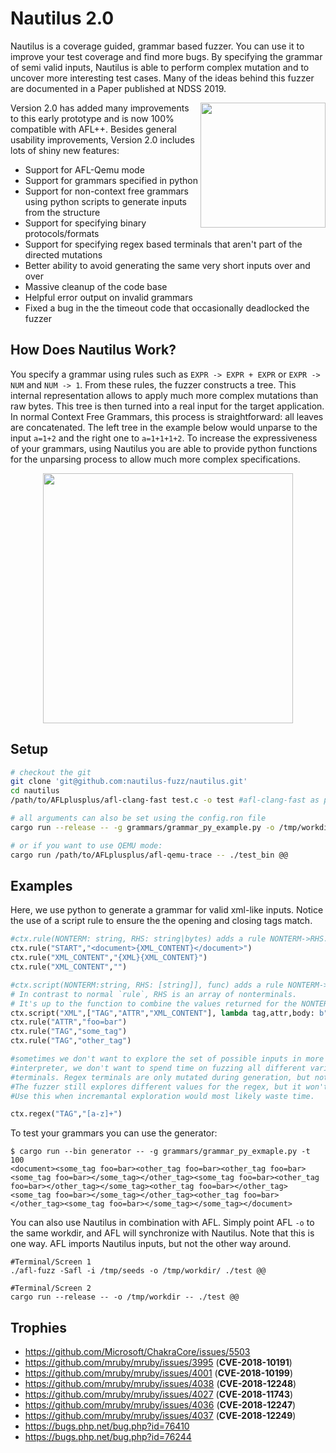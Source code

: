 # Nautilus 2.0

Nautilus is a coverage guided, grammar based fuzzer. You can use it to improve your test coverage and find more bugs. By specifying the grammar of semi valid inputs, Nautilus is able to perform complex mutation and to uncover more interesting test cases. Many of the ideas behind this fuzzer are documented in a Paper published at NDSS 2019.

<p>
<a href="https://www.syssec.ruhr-uni-bochum.de/media/emma/veroeffentlichungen/2018/12/17/NDSS19-Nautilus.pdf"> <img align="right" width="200"  src="https://github.com/RUB-SysSec/nautilus/raw/master/paper.png"> </a>
</p>


Version 2.0 has added many improvements to this early prototype and is now 100% compatible with AFL++. Besides general usability improvements, Version 2.0 includes lots of shiny new features:

* Support for AFL-Qemu mode
* Support for grammars specified in python
* Support for non-context free grammars using python scripts to generate inputs from the structure
* Support for specifying binary protocols/formats
* Support for specifying regex based terminals that aren't part of the directed mutations
* Better ability to avoid generating the same very short inputs over and over
* Massive cleanup of the code base
* Helpful error output on invalid grammars
* Fixed a bug in the the timeout code that occasionally deadlocked the fuzzer


## How Does Nautilus Work?

You specify a grammar using rules such as `EXPR -> EXPR + EXPR` or `EXPR -> NUM` and `NUM -> 1`. From these rules, the fuzzer constructs a tree. This internal representation allows to apply much more complex mutations than raw bytes. This tree is then turned into a real input for the target application. In normal Context Free Grammars, this process is straightforward: all leaves are concatenated. The left tree in the example below would unparse to the input `a=1+2` and the right one to `a=1+1+1+2`. To increase the expressiveness of your grammars, using Nautilus you are able to provide python functions for the unparsing process to allow much more complex specifications. 

<p align="center">
<img width="400" align="center" src="https://github.com/RUB-SysSec/nautilus/raw/master/tree.png">
</p>

## Setup
```bash
# checkout the git
git clone 'git@github.com:nautilus-fuzz/nautilus.git'
cd nautilus
/path/to/AFLplusplus/afl-clang-fast test.c -o test #afl-clang-fast as provided by AFL

# all arguments can also be set using the config.ron file
cargo run --release -- -g grammars/grammar_py_example.py -o /tmp/workdir -- ./test @@

# or if you want to use QEMU mode:
cargo run /path/to/AFLplusplus/afl-qemu-trace -- ./test_bin @@

```

## Examples

Here, we use python to generate a grammar for valid xml-like inputs. Notice the use of a script rule to ensure the the opening
and closing tags match.

```python 
#ctx.rule(NONTERM: string, RHS: string|bytes) adds a rule NONTERM->RHS. We can use {NONTERM} in the RHS to request a recursion. 
ctx.rule("START","<document>{XML_CONTENT}</document>")
ctx.rule("XML_CONTENT","{XML}{XML_CONTENT}")
ctx.rule("XML_CONTENT","")

#ctx.script(NONTERM:string, RHS: [string]], func) adds a rule NONTERM->func(*RHS). 
# In contrast to normal `rule`, RHS is an array of nonterminals. 
# It's up to the function to combine the values returned for the NONTERMINALS with any fixed content used.
ctx.script("XML",["TAG","ATTR","XML_CONTENT"], lambda tag,attr,body: b"<%s %s>%s</%s>"%(tag,attr,body,tag) )
ctx.rule("ATTR","foo=bar")
ctx.rule("TAG","some_tag")
ctx.rule("TAG","other_tag")

#sometimes we don't want to explore the set of possible inputs in more detail. For example, if we fuzz a script
#interpreter, we don't want to spend time on fuzzing all different variable names. In such cases we can use Regex
#terminals. Regex terminals are only mutated during generation, but not during normal mutation stages, saving a lot of time. 
#The fuzzer still explores different values for the regex, but it won't be able to learn interesting values incrementally. 
#Use this when incremantal exploration would most likely waste time.

ctx.regex("TAG","[a-z]+")
```

To test your grammars you can use the generator:

```
$ cargo run --bin generator -- -g grammars/grammar_py_exmaple.py -t 100 
<document><some_tag foo=bar><other_tag foo=bar><other_tag foo=bar><some_tag foo=bar></some_tag></other_tag><some_tag foo=bar><other_tag foo=bar></other_tag></some_tag><other_tag foo=bar></other_tag><some_tag foo=bar></some_tag></other_tag><other_tag foo=bar></other_tag><some_tag foo=bar></some_tag></some_tag></document>
```

You can also use Nautilus in combination with AFL. Simply point AFL `-o` to the same workdir, and AFL will synchronize
with Nautilus. Note that this is one way. AFL imports Nautilus inputs, but not the other way around.

```
#Terminal/Screen 1
./afl-fuzz -Safl -i /tmp/seeds -o /tmp/workdir/ ./test @@

#Terminal/Screen 2
cargo run --release -- -o /tmp/workdir -- ./test @@
```

## Trophies

*  https://github.com/Microsoft/ChakraCore/issues/5503
*  https://github.com/mruby/mruby/issues/3995  (**CVE-2018-10191**)
*  https://github.com/mruby/mruby/issues/4001  (**CVE-2018-10199**)
*  https://github.com/mruby/mruby/issues/4038  (**CVE-2018-12248**)
*  https://github.com/mruby/mruby/issues/4027  (**CVE-2018-11743**)
*  https://github.com/mruby/mruby/issues/4036  (**CVE-2018-12247**)
*  https://github.com/mruby/mruby/issues/4037  (**CVE-2018-12249**)
*  https://bugs.php.net/bug.php?id=76410
*  https://bugs.php.net/bug.php?id=76244

